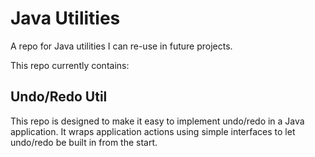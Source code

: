 Java Utilities
=========

A repo for Java utilities I can re-use in future projects.

This repo currently contains:

Undo/Redo Util
-----
This repo is designed to make it easy to implement undo/redo in a Java application. It wraps application actions 
using simple interfaces to let undo/redo be built in from the start.
